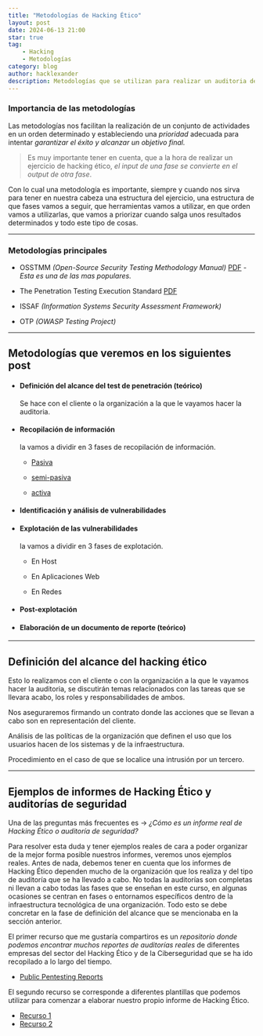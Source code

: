 ```yaml
---
title: "Metodologías de Hacking Ético"
layout: post
date: 2024-06-13 21:00
star: true
tag:
    - Hacking 
    - Metodologías 
category: blog
author: hacklexander
description: Metodologías que se utilizan para realizar un auditoria de seguridad informática 
---
```



### Importancia de las metodologías


Las metodologías nos facilitan la realización de un conjunto de actividades en un orden determinado y estableciendo una *prioridad* adecuada para intentar *garantizar el éxito y alcanzar un objetivo final.* 


>Es muy importante tener en cuenta, que a la hora de realizar un ejercicio de hacking ético, *el input de una fase se convierte en el output de otra fase*. 


Con lo cual una metodología es importante, siempre y cuando nos sirva para tener en nuestra cabeza una estructura del ejercicio, una estructura de que fases vamos a seguir, que herramientas vamos a utilizar, en que orden vamos a utilizarlas, que vamos a priorizar cuando salga unos resultados determinados y todo este tipo de cosas. 


---


### Metodologías principales


- OSSTMM *(Open-Source Security Testing Methodology Manual)*
		[PDF](https://www.isecom.org/OSSTMM.3.pdf)   - *Esta es una de las mas populares.*
		
- The Penetration Testing Execution Standard
		[PDF](http://www.pentest-standard.org/index.php/main_Page)
		
- ISSAF *(Information Systems Security Assessment Framework)*

- OTP *(OWASP Testing Project)*


---


## Metodologías que veremos en los siguientes post 


- #### Definición del alcance del test de penetración (teórico)

	Se hace con el cliente o la organización a la que le vayamos hacer la auditoria.


- #### Recopilación de información

    la vamos a dividir en 3 fases de recopilación de información.


  - [Pasiva]({{site.url}}/Recopilacion-datos-pasiva/)

  - [semi-pasiva]({{site.url}}/Recopilacion-datos-semipasiva/)

  - [activa]({{site.url}}/Recopilacion-datos-activa/)


- #### Identificación y análisis de vulnerabilidades


- #### Explotación de las vulnerabilidades

    la vamos a dividir en 3 fases de explotación.

    - En Host

    - En Aplicaciones Web

    - En Redes

- #### Post-explotación

- #### Elaboración de un documento de reporte (teórico)


---


## Definición del alcance del hacking ético


Esto lo realizamos con el cliente o con la organización a la que le vayamos hacer la auditoria, se discutirán temas relacionados con las tareas que se llevara acabo, los roles y responsabilidades de ambos.

Nos aseguraremos firmando un contrato donde las acciones que se llevan a cabo son en representación del cliente.

Análisis de las políticas de la organización que definen el uso que los usuarios hacen de los sistemas y de la infraestructura.

Procedimiento en el caso de que se localice una intrusión por un tercero.


---


## Ejemplos de informes de Hacking Ético y auditorías de seguridad


Una de las preguntas más frecuentes es -> *¿Cómo es un informe real de Hacking Ético o auditoría de seguridad?*

Para resolver esta duda y tener ejemplos reales de cara a poder organizar de la mejor forma posible nuestros informes, veremos unos ejemplos reales.
Antes de nada, debemos tener en cuenta que los informes de Hacking Ético dependen mucho de la organización que los realiza y del tipo de auditoría que se ha llevado a cabo. No todas la auditorías son completas ni llevan a cabo todas las fases que se enseñan en este curso, en algunas ocasiones se centran en fases o entornamos específicos dentro de la infraestructura tecnológica de una organización. Todo esto se debe concretar en la fase de definición del alcance que se mencionaba en la sección anterior.

El primer recurso que me gustaría compartiros es un *repositorio donde podemos encontrar muchos reportes de auditorías reales* de diferentes empresas del sector del Hacking Ético y de la Ciberseguridad que se ha ido recopilado a lo largo del tiempo. 

- [Public Pentesting Reports](https://github.com/juliocesarfort/public-pentesting-reports)

El segundo recurso se corresponde a diferentes plantillas que podemos utilizar para comenzar a elaborar nuestro propio informe de Hacking Ético.

- [Recurso 1](https://pentestreports.com/templates/)
- [Recurso 2](https://github.com/hmaverickadams/TCM-Security-Sample-Pentest-Report)



